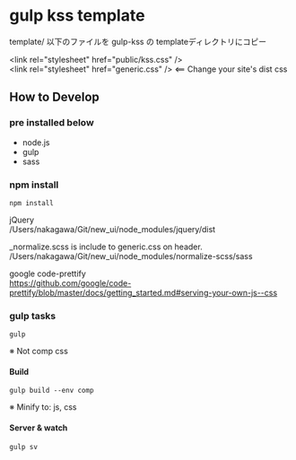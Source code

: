 # gulp kss template

template/ 以下のファイルを gulp-kss の templateディレクトリにコピー

&lt;link rel=&quot;stylesheet&quot; href=&quot;public/kss.css&quot; /&gt;  
&lt;link rel=&quot;stylesheet&quot; href=&quot;generic.css&quot; /&gt;  <==  Change your site's dist css


## How to Develop

### pre installed below

- node.js
- gulp
- sass

### npm install

```
npm install
```
jQuery  
/Users/nakagawa/Git/new_ui/node_modules/jquery/dist

_normalize.scss is include to generic.css on header.  
/Users/nakagawa/Git/new_ui/node_modules/normalize-scss/sass

google code-prettify  
https://github.com/google/code-prettify/blob/master/docs/getting_started.md#serving-your-own-js--css

### gulp tasks

```
gulp
```
※ Not comp css

#### Build

```
gulp build --env comp
```
※ Minify to: js, css

#### Server & watch

```
gulp sv
```
